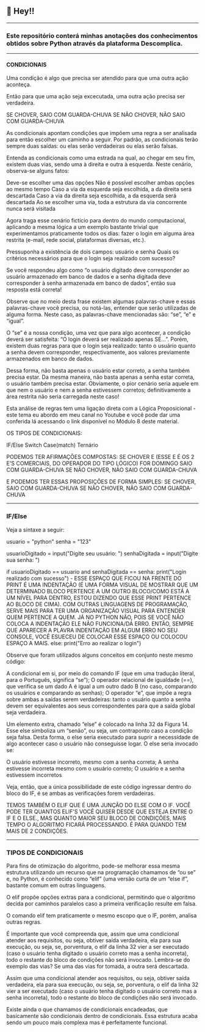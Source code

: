  ## 📣 Hey!!

---

### Este repositório conterá minhas anotações dos conhecimentos obtidos sobre Python através da plataforma Descomplica.

---

#### CONDICIONAIS

Uma condição é algo que precisa ser atendido para que uma outra ação aconteça.

Então para que uma ação seja excecutada, uma outra ação precisa ser verdadeira.

SE CHOVER, SAIO COM GUARDA-CHUVA
SE NÃO CHOVER, NÃO SAIO COM GUARDA-CHUVA

As condicionais apontam condições que impõem uma regra a ser analisada para então escolher um caminho a seguir. Por padrão, as condicionais terão sempre duas saídas: ou elas serão verdadeiras ou elas serão falsas.

Entenda as condicionais como uma estrada na qual, ao chegar em seu fim, existem duas vias, sendo uma à direita e outra à esquerda. Neste cenário, observa-se alguns fatos:

Deve-se escolher uma das opções
Não é possível escolher ambas opções ao mesmo tempo
Caso a via da esquerda seja escolhida, a da direita será descartada
Caso a via da direita seja escolhida, a da esquerda será descartada
Ao se escolher uma via, toda a estrutura da via concorrente nunca será visitada

Agora traga esse cenário fictício para dentro do mundo computacional, aplicando a mesma lógica a um exemplo bastante trivial que experimentamos praticamente todos os dias: fazer o login em alguma área restrita (e-mail, rede social, plataformas diversas, etc.).

Pressuponha a existência de dois campos: usuário e senha Quais os critérios necessários para que o login seja realizado com sucesso?

Se você respondeu algo como “o usuário digitado deve corresponder ao usuário armazenado em banco de dados e a senha digitada deve corresponder à senha armazenada em banco de dados”, então sua resposta está correta!

Observe que no meio desta frase existem algumas palavras-chave e essas palavras-chave você precisa, ou notá-las, entender que serão utilizadas de alguma forma. Neste caso, as palavras-chave mencionadas são: “se”, “e” e “igual”.

O “se” é a nossa condição, uma vez que para algo acontecer, a condição deverá ser satisfeita: “O login deverá ser realizado apenas SE…”. Porém, existem duas regras para que o login seja realizado: tanto o usuário quanto a senha devem corresponder, respectivamente, aos valores previamente armazenados em banco de dados.

Dessa forma, não basta apenas o usuário estar correto, a senha também precisa estar. Da mesma maneira, não basta apenas a senha estar correta, o usuário também precisa estar. Obviamente, o pior cenário seria aquele em que nem o usuário e nem a senha estivessem corretos; definitivamente a área restrita não seria carregada neste caso!

Esta análise de regras tem uma ligação direta com a Lógica Proposicional - este tema eu abordo em meu canal no Youtube e você pode dar uma conferida lá acessando o link disponível no Módulo 8 deste material.

OS TIPOS DE CONDICIONAIS:

IF/Else
Switch Case(match)
Ternário

PODEMOS TER AFIRMAÇÕES COMPOSTAS:
SE CHOVER E (ESSE E É OS 2 E'S COMERCIAIS, DO OPERADOR DO TIPO LÓGICO) FOR DOMINGO SAIO COM GUARDA-CHUVA
SE NÃO CHOVER, NÃO SAIO COM GUARDA-CHUVA

E PODEMOS TER ESSAS PROPOSIÇÕES DE FORMA SIMPLES:
SE CHOVER, SAIO COM GUARDA-CHUVA
SE NÃO CHOVER, NÃO SAIO COM GUARDA-CHUVA

---

### IF/Else

Veja a sintaxe a seguir:

usuario = "python"
senha = "123"

usuarioDigitado = input("Digite seu usuário: ")
senhaDigitada = input("Digite sua senha: ")

if usuarioDigitado == usuario and senhaDigitada == senha:
    print("Login realizado com sucesso") - ESSE ESPAÇO QUE FICOU NA FRENTE DO PRINT É UMA INDENTAÇÃO (É UMA FORMA VISUAL DE MOSTRAR QUE UM DETERMINADO BLOCO PERTENCE A UM OUTRO BLOCO/COMO ESTÁ A UM NÍVEL PARA DENTRO, ESTOU DIZENDO QUE ESSE PRINT PERTENCE AO BLOCO DE CIMA). COM OUTRAS LINGUAGENS DE PROGRAMAÇÃO, SERVE MAIS PARA TER UMA ORGANIZAÇÃO VISUAL PARA ENTENDER QUEM PERTENCE A QUEM. JÁ NO PYTHON NÃO, POIS SE VOCÊ NÃO COLOCA A INDENTAÇÃO ELE NÃO FUNCIONA/DÁ ERRO. ENTÃO, SEMPRE QUE APARECER A PLAVRA INDENTAÇÃO EM ALGUM ERRO NO SEU CONSOLE, VOCÊ ESUECEU DE COLOCAR ESSE ESPAÇO OU COLOCOU ESPAÇO A MAIS. 
else:
    print("Erro ao realizar o login")

Observe que foram utilizados alguns conceitos em conjunto neste mesmo código:

A condicional em si, por meio do comando IF (que em uma tradução literal, para o Português, significa “se”);
O operador relacional de igualdade (==), que verifica se um dado A é igual a um outro dado B (no caso, comparando os usuários e comparando as senhas);
O operador “e”, que impõe a regra sobre ambas a saídas serem verdadeiras: tanto o usuário quanto a senha devem ser equivalentes aos seus correspondentes para que a saída global seja verdadeira.

Um elemento extra, chamado “else” é colocado na linha 32 da Figura 14. Esse else simboliza um “senão”, ou seja, um contraponto caso a condição seja falsa. Desta forma, o else seria executado para suprir a necessidade de algo acontecer caso o usuário não conseguisse logar. O else seria invocado se:

O usuário estivesse incorreto, mesmo com a senha correta;
A senha estivesse incorreta mesmo com o usuário correto;
O usuário e a senha estivessem incorretos

Veja, então, que a única possibilidade de este código ingressar dentro do bloco do IF, é se ambas as verificações forem verdadeiras.

TEMOS TAMBÉM O ELIF QUE É UMA JUNÇÃO DO ELSE COM O IF.
VOCÊ PODE TER QUANTOS ELIF'S VOCÊ QUISER DESDE QUE ESTEJA ENTRE O IF E O ELSE., MAS QUANTO MAIOR SEU BLOCO DE CONDIÇÕES, MAIS TEMPO O ALGORITMO FICARÁ PROCESSANDO.
É PARA QUANDO TEM MAIS DE 2 CONDIÇÕES.

---

### TIPOS DE CONDICIONAIS

Para fins de otimização do algoritmo, pode-se melhorar essa mesma estrutura utilizando um recurso que na programação chamamos de “ou se” e, no Python, é conhecido como “elif” (uma versão curta de um “else if”, bastante comum em outras linguagens.

O elif propõe opções extras para a condicional, permitindo que o algoritmo decida por caminhos paralelos caso a primeira verificação resulte em falsa.

O comando elif tem praticamente o mesmo escopo que o IF, porém, analisa outras regras.

É importante que você compreenda que, assim que uma condicional atender aos requisitos, ou seja, obtiver saída verdadeira, ela para sua execução, ou seja, se, porventura, o elif da linha 32 vier a ser executado (caso o usuário tenha digitado o usuário correto mas a senha incorreta), todo o restante do bloco de condições não será invocado. Lembra-se do exemplo das vias? Se uma das vias for tomada, a outra será descartada.

Assim que uma condicional atender aos requisitos, ou seja, obtiver saída verdadeira, ela para sua execução, ou seja, se, porventura, o elif da linha 32 vier a ser executado (caso o usuário tenha digitado o usuário correto mas a senha incorreta), todo o restante do bloco de condições não será invocado.

Existe ainda o que chamamos de condicionais encadeadas, que basicamente são condicionais dentro de condicionais. Essa estrutura acaba sendo um pouco mais complexa mas é perfeitamente funcional.

